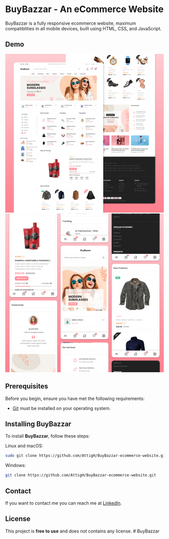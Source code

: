 # BuyBazzar - An eCommerce Website

BuyBazzar is a fully responsive ecommerce website, maximum compatiblities in all mobile devices, built using HTML, CSS, and JavaScript.

## Demo

![BuyBazzar Desktop Demo](./website-demo-image/desktop.png "Desktop Demo")
![BuyBazzar Mobile Demo](./website-demo-image/mobile.png "Mobile Demo")

## Prerequisites

Before you begin, ensure you have met the following requirements:

* [Git](https://git-scm.com/downloads "Download Git") must be installed on your operating system.

## Installing BuyBazzar

To install **BuyBazzar**, follow these steps:

Linux and macOS:

```bash
sudo git clone https://github.com/AttigH/BuyBazzar-ecommerce-website.git
```

Windows:

```bash
git clone https://github.com/AttigH/BuyBazzar-ecommerce-website.git
```

## Contact

If you want to contact me you can reach me at [LinkedIn](https://www.linkedin.com/in/hamzaattig/).

## License

This project is **free to use** and does not contains any license.
#   B u y B a z z a r 
 
 